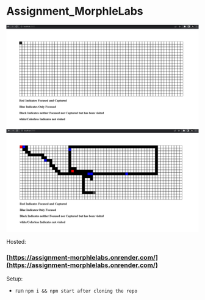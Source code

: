 # Assignment_MorphleLabs

![Focused](focus.png)
![Captured](capture.png)


Hosted:

### [https://assignment-morphlelabs.onrender.com/](https://assignment-morphlelabs.onrender.com/)
  
Setup:
- run ```npm i && npm start after cloning the repo```
